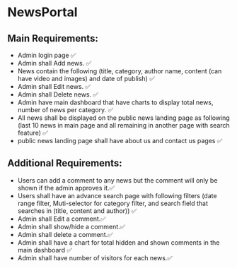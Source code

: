 # NewsPortal


## Main Requirements:

- Admin login page ✅
- Admin shall Add news. ✅
- News contain the following (title, category, author name, content (can
have video and images) and date of publish) ✅
- Admin shall Edit news. ✅
- Admin shall Delete news. ✅
- Admin have main dashboard that have charts to display total news,
number of news per category. ✅
- All news shall be displayed on the public news landing page as following
(last 10 news in main page and all remaining in another page with search
feature) ✅
- public news landing page shall have about us and contact us pages ✅

## Additional Requirements: 

- Users can add a comment to any news but the comment will only be
shown if the admin approves it.✅
- Users shall have an advance search page with following filters (date
range filter, Muti-selector for category filter, and search field that
searches in (title, content and author)) ✅
- Admin shall Edit a comment.✅
- Admin shall show/hide a comment.✅
- Admin shall delete a comment.✅
- Admin shall have a chart for total hidden and shown comments in the
main dashboard ✅
- Admin shall have number of visitors for each news.✅
